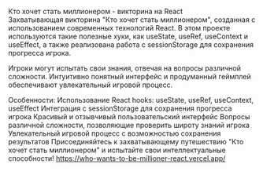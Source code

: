 Кто хочет стать миллионером - викторина на React<br />
Захватывающая викторина "Кто хочет стать миллионером", созданная с использованием современных технологий React. 
В этом проекте используются такие полезные хуки, как useState, useRef, useContext и useEffect, а также реализована работа с sessionStorage для сохранения прогресса игрока.

Игроки могут испытать свои знания, отвечая на вопросы различной сложности. 
Интуитивно понятный интерфейс и продуманный геймплей обеспечивают увлекательный игровой процесс. 

Особенности:
Использование React hooks: useState, useRef, useContext, useEffect
Интеграция с sessionStorage для сохранения прогресса игрока
Красивый и отзывчивый пользовательский интерфейс
Вопросы различной сложности, позволяющие проверить широту знаний игрока
Увлекательный игровой процесс с возможностью сохранения результатов
Присоединяйтесь к захватывающему путешествию "Кто хочет стать миллионером" и испытайте свои интеллектуальные способности!
https://who-wants-to-be-millioner-react.vercel.app/
